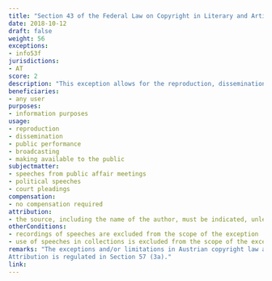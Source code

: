 ```yaml
---
title: "Section 43 of the Federal Law on Copyright in Literary and Artistic Works and Related Rights"
date: 2018-10-12
draft: false
weight: 56
exceptions:
- info53f
jurisdictions:
- AT
score: 2
description: "This exception allows for the reproduction, dissemination, public performance, broadcasting and making available to the public for information purposes of speeches made within a meeting responsible for public affairs or in proceedings before the courts or other authorities, as well as publicly held political speeches. However, if the speech has been recorded on a sound carrier, the exception does not cover its distribution without the author's consent. Also, it does not cover the reproduction, distribution and making available to the public of speeches in collections of such works." 
beneficiaries:
- any user
purposes: 
- information purposes
usage:
- reproduction
- dissemination
- public performance
- broadcasting 
- making available to the public
subjectmatter:
- speeches from public affair meetings
- political speeches
- court pleadings
compensation:
- no compensation required
attribution: 
- the source, including the name of the author, must be indicated, unless this proves impossible
otherConditions: 
- recordings of speeches are excluded from the scope of the exception
- use of speeches in collections is excluded from the scope of the exception
remarks: "The exceptions and/or limitations in Austrian copyright law are formulated as 'free uses' of works and other subject matter.<br /><br />
Attribution is regulated in Section 57 (3a)."
link: 
---
```

